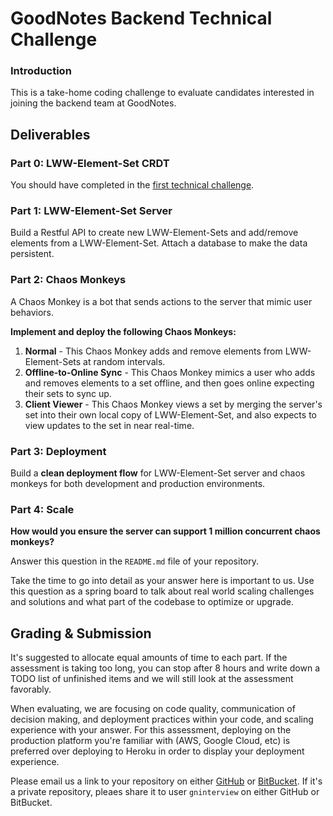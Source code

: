 # GoodNotes Backend Technical Challenge

### Introduction
This is a take-home coding challenge to evaluate candidates interested in joining the backend team at GoodNotes. 

## Deliverables

### Part 0: LWW-Element-Set CRDT
You should have completed in the [first technical challenge](https://github.com/GoodNotes/interviews/blob/master/first_challenge.md).

### Part 1: LWW-Element-Set Server
Build a Restful API to create new LWW-Element-Sets and add/remove elements from a LWW-Element-Set. Attach a database to make the data persistent.

### Part 2: Chaos Monkeys

A Chaos Monkey is a bot that sends actions to the server that mimic user behaviors.

**Implement and deploy the following Chaos Monkeys:**

1. **Normal** - This Chaos Monkey adds and remove elements from LWW-Element-Sets at random intervals.
2. **Offline-to-Online Sync** - This Chaos Monkey mimics a user who adds and removes elements to a set offline, and then goes online expecting their sets to sync up.
3. **Client Viewer** - This Chaos Monkey views a set by merging the server's set into their own local copy of LWW-Element-Set, and also expects to view updates to the set in near real-time.

### Part 3: Deployment

Build a **clean deployment flow** for LWW-Element-Set server and chaos monkeys for both development and production environments.

### Part 4: Scale

**How would you ensure the server can support 1 million concurrent chaos monkeys?**

Answer this question in the `README.md` file of your repository.

Take the time to go into detail as your answer here is important to us. Use this question as a spring board to talk about real world scaling challenges and solutions and what part of the codebase to optimize or upgrade. 

## Grading & Submission
It's suggested to allocate equal amounts of time to each part. If the assessment is taking too long, you can stop after 8 hours and write down a TODO list of unfinished items and we will still look at the assessment favorably. 

When evaluating, we are focusing on code quality, communication of decision making, and deployment practices within your code, and scaling experience with your answer. For this assessment, deploying on the production platform you're familiar with (AWS, Google Cloud, etc) is preferred over deploying to Heroku in order to display your deployment experience.

Please email us a link to your repository on either [GitHub](github.com/gninterview) or [BitBucket](bitbucket.com/gninterview). If it's a private repository, pleaes share it to user `gninterview` on either GitHub or BitBucket.
